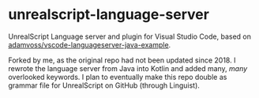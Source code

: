 # unrealscript-language-server

UnrealScript Language server and plugin for Visual Studio Code, based on [adamvoss/vscode-languageserver-java-example](https://github.com/adamvoss/vscode-languageserver-java-example).

Forked by me, as the original repo had not been updated since 2018. I rewrote the language server from Java into Kotlin and added many, _many_ overlooked keywords. I plan to eventually make this repo double as grammar file for UnrealScript on GitHub (through Linguist).